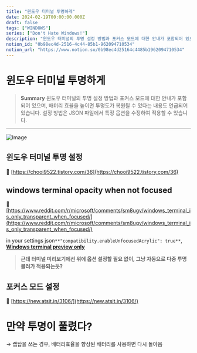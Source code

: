 ```yaml
---
title: "윈도우 터미널 투명하게"
date: 2024-02-19T00:00:00.000Z
draft: false
tags: ["WINDOWS"]
series: ["Don't Hate Windows!"]
description: "윈도우 터미널의 투명 설정 방법과 포커스 모드에 대한 안내가 포함되어 있으며, 배터리 효율을 높이면 투명도가 복원될 수 있다는 내용도 언급되어 있습니다. 설정 방법은 JSON 파일에서 특정 옵션을 수정하여 적용할 수 있습니다."
notion_id: "0b98ec4d-2516-4c44-85b1-962094710534"
notion_url: "https://www.notion.so/0b98ec4d25164c4485b1962094710534"
---
```


# 윈도우 터미널 투명하게

> **Summary**
> 윈도우 터미널의 투명 설정 방법과 포커스 모드에 대한 안내가 포함되어 있으며, 배터리 효율을 높이면 투명도가 복원될 수 있다는 내용도 언급되어 있습니다. 설정 방법은 JSON 파일에서 특정 옵션을 수정하여 적용할 수 있습니다.

---

![Image](https://prod-files-secure.s3.us-west-2.amazonaws.com/09ccd4d5-876c-4bba-bbdf-cc77a0a11257/d96c26a0-b74f-4b7d-9c32-9f14b26a4d23/Untitled.png?X-Amz-Algorithm=AWS4-HMAC-SHA256&X-Amz-Content-Sha256=UNSIGNED-PAYLOAD&X-Amz-Credential=ASIAZI2LB466WJ3XGN3C%2F20250724%2Fus-west-2%2Fs3%2Faws4_request&X-Amz-Date=20250724T101927Z&X-Amz-Expires=3600&X-Amz-Security-Token=IQoJb3JpZ2luX2VjEAIaCXVzLXdlc3QtMiJGMEQCICOLSq%2Byz7bNbpFlDxniNNAYoNIN%2Bzhyq9IXEiiM5HlwAiALvsbRrqu%2FtvnN9HDkwcmlAba6iF%2Bwi4lfqB1azy7q9yr%2FAwgqEAAaDDYzNzQyMzE4MzgwNSIMO8OfJAG%2B1tYCq1IoKtwD3YE68bQzfGgWaI7CYLTcozWYxQvDeyNMIed%2FWjIxFL2WFNvEeOUhomtabZnsTYWyTJvhF%2BaBbcNJ%2BGW9YRCWBMY7DZTV8AKoXXnuhP78vUUSNxEnqc%2BQ0ssuAoqShPiPHMuSrjvB27whOg1tuhRKpQulHIGWdAvY%2FrTjxhGBqsUGRptarvDEYCEj8VD6da5S4YorzGXTf9jW3QGRNu6rdzBH1Bq%2Fl4EtZYUsD9lDKOeDuAOU27Knqe2yGxBY3BW7bl1AuOFpx8A1s8XXRGsWV2u%2Bj0xgpPjmvTX9bGffFg7XuAfj4%2BNr7ASxQpiV6bTuAmnJ%2FPgp7%2ByBAteC3NeAbrxVAjOUpe4gVXH0ey7lodnRspaqYvgLTSc1fJLcehI8Brg5WuA%2Fm3e28SoD0ZGdKjnWuaRM%2F2qLCB4pq%2BfE8IsI%2BVlyDW5O0SQh38tsRR1JRfVExOZm7Ne88eo96ze9WLiwKajUWXrHXKFUwzFL27MUH73RgmdI9dYYO45PmjIjkR5DjCoGB12%2BCfVP3kRHKZ5O4oK5e1XKuLRNw2uFN6Ptmo92NOpay%2FNEzOLr8%2FMWRddQcBqcW4zbO2axc%2FfZHO32y51%2BLGpmMOj1rXRYQGN798dVwmI6WmemFfEwlPWHxAY6pgGiqD4vbO%2BKp42hJCZQ6bwceUwElB63E1NrkCvqdRRJ7wodfpKxY5oJDEi3w9mFTi0NYKs63rHBst3zlilfNCoI9ip6cB76Pt%2Bs3fMqgdyxFM62tPThxsGdYOH2fjZzYsa1IoT4oUjydy0NPDxhMP3m%2B2cCven1ySy5yIkEEYQfy0Q8GHIezzTgIvO%2B7RRp5l3l9tweD7OeZpCQDJmhAXegWh4NK4x6&X-Amz-Signature=f1c466fb85b406502bac28de375b5760b2fcd2ab6b88ec9387140ad88cdd68f6&X-Amz-SignedHeaders=host&x-amz-checksum-mode=ENABLED&x-id=GetObject)


## 윈도우 터미널 투명 설정

🔗 [https://chooi9522.tistory.com/36](https://chooi9522.tistory.com/36)

## windows terminal opacity when not focused

🔗 [https://www.reddit.com/r/microsoft/comments/sm8ugv/windows_terminal_is_only_transparent_when_focused/](https://www.reddit.com/r/microsoft/comments/sm8ugv/windows_terminal_is_only_transparent_when_focused/)


in your settings json`**"compatibility.enableUnfocusedAcrylic": true**`, [<u>**Windows terminal preview only**</u>](https://www.microsoft.com/store/productId/9N8G5RFZ9XK3?ocid=pdpshare)


> **근데 터미널 미리보기에선 위에 옵션 설정할 필요 없이, 
그냥 자동으로 다중 투명블러가 적용되는듯?**

## 포커스 모드 설정

🔗 [https://new.atsit.in/3106/](https://new.atsit.in/3106/)

# 만약 투명이 풀렸다?

→ 랩탑을 쓰는 경우, 배터리효율을 향상된 배터리를 사용하면 다시 돌아옴


